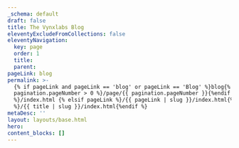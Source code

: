```yaml
---
_schema: default
draft: false
title: The Vynxlabs Blog
eleventyExcludeFromCollections: false
eleventyNavigation:
  key: page
  order: 1
  title:
  parent:
pageLink: blog
permalink: >-
  {% if pageLink and pageLink == 'blog' or pageLink == 'Blog' %}blog{% if
  pagination.pageNumber > 0 %}/page/{{ pagination.pageNumber }}{%endif
  %}/index.html {% elsif pageLink %}/{{ pageLink | slug }}/index.html{% else
  %}/{{ title | slug }}/index.html{%endif %}
metaDesc: ''
layout: layouts/base.html
hero:
content_blocks: []
---
```

